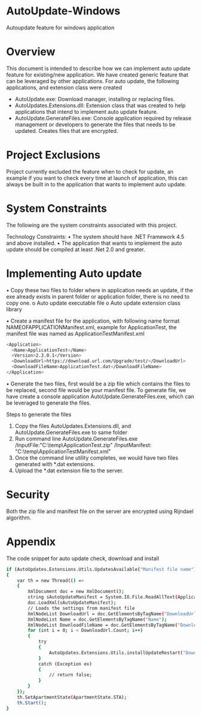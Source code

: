 # AutoUpdate-Windows
Autoupdate feature for windows application

#	Overview

This document is intended to describe how we can implement auto update feature for existing/new application. We have created generic feature that can be leveraged by other applications. For auto update, the following applications, and extension class were created
-	AutoUpdate.exe: Download manager, installing or replacing files.
-	AutoUpdates.Extensions.dll: Extension class that was created to help applications that intend to implement auto update feature.
-	AutoUpdate.GenerateFiles.exe: Console application required by release management or developers to generate the files that needs to be updated. Creates files that are encrypted.

# Project Exclusions

Project currently excluded the feature when to check for update, an example if you want to check every time at launch of application, this can always be built in to the application that wants to implement auto update.

#	System Constraints
The following are the system constraints associated with this project. 

Technology Constraints: 
•	The system should have .NET Framework 4.5 and above installed.
•	The application that wants to implement the auto update should be compiled at least .Net 2.0 and greater.


# Implementing Auto update

•	Copy these two files to folder where in application needs an update, if the exe already exists in parent folder or application folder, there is no need to copy one.
    o	 Auto update executable file
    o	Auto update extension class library
 
•	Create a manifest file for the application, with following name format NAMEOFAPPLICATIONManifest.xml, example for ApplicationTest, the manifest file was named as ApplicationTestManifest.xml

```bash
<Application>
  <Name>ApplicationTest</Name>
  <Version>2.3.0.1</Version>
  <DownloadUrl>https://download.url.com/Upgrade/test/</DownloadUrl>
  <DownloadFileName>ApplicationTest.dat</DownloadFileName> 
</Application>
```

•	Generate the two files, first would be a zip file which contains the files to be replaced, second file would be your manifest file. To generate file, we have create a console application AutoUpdate.GenerateFiles.exe, which can be leveraged to generate the files.  

Steps to generate the files
1.	Copy the files AutoUpdates.Extensions.dll, and AutoUpdate.GenerateFiles.exe to same folder
2.	Run command line 
AutoUpdate.GenerateFiles.exe /InputFile:"C:\temp\ApplicationTest.zip" /InputManifest: "C:\temp\ApplicationTestManifest.xml"
3.	Once the command line utility completes, we would have two files generated with *.dat extensions.
4.	Upload the *.dat extension file to the server.




# Security

Both the zip file and manifest file on the server are encrypted using Rijndael algorithm.

# Appendix

The code snippet for auto update check, download and install

```bash
if (AutoUpdates.Extensions.Utils.UpdatesAvailable("Manifest file name"))
{
	var th = new Thread(() =>
	{
		XmlDocument doc = new XmlDocument();
		string sAutoUpdateManifest = System.IO.File.ReadAllText(Application.StartupPath + "\\" + "(Manifest file name)");
		doc.LoadXml(sAutoUpdateManifest);
		// Loads the settings from manifest file
		XmlNodeList DownloadUrl = doc.GetElementsByTagName("DownloadUrl");
		XmlNodeList Name = doc.GetElementsByTagName("Name");
		XmlNodeList DownloadFileName = doc.GetElementsByTagName("DownloadFileName");
		for (int i = 0; i < DownloadUrl.Count; i++)
		{
			try
			{
				AutoUpdates.Extensions.Utils.installUpdateRestart("DownloadFileName", "DownloadUrl", "Application.StartupPath", "Name of the application", "Pass true or false based on whether you want to restart", " Command line arguments");
			}
			catch (Exception ex)
			{
				// return false;
			}
		}
	});
	th.SetApartmentState(ApartmentState.STA);
	th.Start();
}
```
